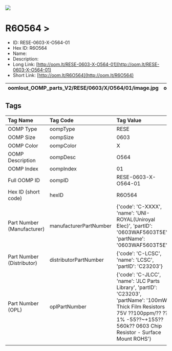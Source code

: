 


  
![][im]
# R6O564 > 

- ID: RESE-0603-X-O564-01
- Hex ID: R6O564
- Name: 
- Description: 
- Long Link: [http://oom.lt/RESE-0603-X-O564-01](http://oom.lt/RESE-0603-X-O564-01)
- Short Link: [http://oom.lt/R6O564](http://oom.lt/R6O564)
  

|oomlout_OOMP_parts_V2/RESE/0603/X/O564/01/image.jpg|oomlout_OOMP_parts_V2/RESE/0603/X/O564/01/image_BOTTOM.jpg|oomlout_OOMP_parts_V2/RESE/0603/X/O564/01/image_Re.jpg||
| :---: | :---: | :---: | :---: |

## Tags
  

|Tag Name|Tag Code|Tag Value|
| :--- | :--- | :--- |
|OOMP Type|oompType|RESE|
|OOMP Size|oompSize|0603|
|OOMP Color|oompColor|X|
|OOMP Description|oompDesc|O564|
|OOMP Index|oompIndex|01|
|Full OOMP ID|oompID|RESE-0603-X-O564-01|
|Hex ID (short code)|hexID|R6O564|
|Part Number (Manufacturer)|manufacturerPartNumber|{'code': 'C-XXXX', 'name': 'UNI-ROYAL(Uniroyal Elec)', 'partID': '0603WAF5603T5E', 'partName': '0603WAF5603T5E'}|
|Part Number (Distributor)|distributorPartNumber|{'code': 'C-LCSC', 'name': 'LCSC', 'partID': 'C23203'}|
|Part Number (OPL)|oplPartNumber|{'code': 'C-JLCC', 'name': 'JLC Parts Library', 'partID': 'C23203', 'partName': '100mW Thick Film Resistors 75V ??100ppm/?? ??1% -55??~+155?? 560k?? 0603  Chip Resistor - Surface Mount ROHS'}|
||||



[im]: oomlout_OOMP_parts_V2/RESE/0603/X/O564/01/image_450.jpg
